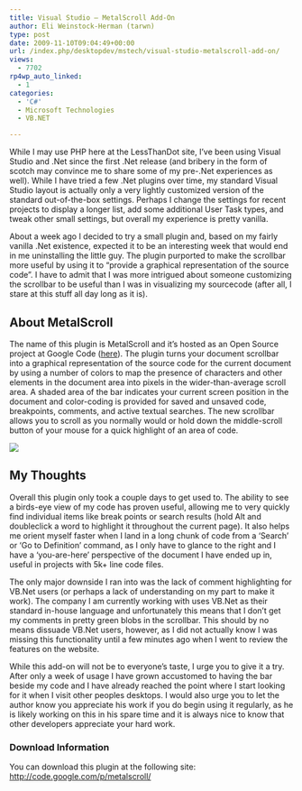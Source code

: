 ```yaml
---
title: Visual Studio – MetalScroll Add-On
author: Eli Weinstock-Herman (tarwn)
type: post
date: 2009-11-10T09:04:49+00:00
url: /index.php/desktopdev/mstech/visual-studio-metalscroll-add-on/
views:
  - 7702
rp4wp_auto_linked:
  - 1
categories:
  - 'C#'
  - Microsoft Technologies
  - VB.NET

---
```

While I may use PHP here at the LessThanDot site, I&#8217;ve been using Visual Studio and .Net since the first .Net release (and bribery in the form of scotch may convince me to share some of my pre-.Net experiences as well). While I have tried a few .Net plugins over time, my standard Visual Studio layout is actually only a very lightly customized version of the standard out-of-the-box settings. Perhaps I change the settings for recent projects to display a longer list, add some additional User Task types, and tweak other small settings, but overall my experience is pretty vanilla.

About a week ago I decided to try a small plugin and, based on my fairly vanilla .Net existence, expected it to be an interesting week that would end in me uninstalling the little guy. The plugin purported to make the scrollbar more useful by using it to &#8220;provide a graphical representation of the source code&#8221;. I have to admit that I was more intrigued about someone customizing the scrollbar to be useful than I was in visualizing my sourcecode (after all, I stare at this stuff all day long as it is).

## About MetalScroll

The name of this plugin is MetalScroll and it&#8217;s hosted as an Open Source project at Google Code ([here][1]). The plugin turns your document scrollbar into a graphical representation of the source code for the current document by using a number of colors to map the presence of characters and other elements in the document area into pixels in the wider-than-average scroll area. A shaded area of the bar indicates your current screen position in the document and color-coding is provided for saved and unsaved code, breakpoints, comments, and active textual searches. The new scrollbar allows you to scroll as you normally would or hold down the middle-scroll button of your mouse for a quick highlight of an area of code.

![][2]

## My Thoughts

Overall this plugin only took a couple days to get used to. The ability to see a birds-eye view of my code has proven useful, allowing me to very quickly find individual items like break points or search results (hold Alt and doubleclick a word to highlight it throughout the current page). It also helps me orient myself faster when I land in a long chunk of code from a &#8216;Search&#8217; or &#8216;Go to Definition&#8217; command, as I only have to glance to the right and I have a &#8216;you-are-here&#8217; perspective of the document I have ended up in, useful in projects with 5k+ line code files.

The only major downside I ran into was the lack of comment highlighting for VB.Net users (or perhaps a lack of understanding on my part to make it work). The company I am currently working with uses VB.Net as their standard in-house language and unfortunately this means that I don&#8217;t get my comments in pretty green blobs in the scrollbar. This should by no means dissuade VB.Net users, however, as I did not actually know I was missing this functionality until a few minutes ago when I went to review the features on the website. 

While this add-on will not be to everyone&#8217;s taste, I urge you to give it a try. After only a week of usage I have grown accustomed to having the bar beside my code and I have already reached the point where I start looking for it when I visit other peoples desktops. I would also urge you to let the author know you appreciate his work if you do begin using it regularly, as he is likely working on this in his spare time and it is always nice to know that other developers appreciate your hard work.

### Download Information

You can download this plugin at the following site: <http://code.google.com/p/metalscroll/>

 [1]: http://code.google.com/p/metalscroll/
 [2]: http://www.tiernok.com/downloads/MetalScrollSample.png